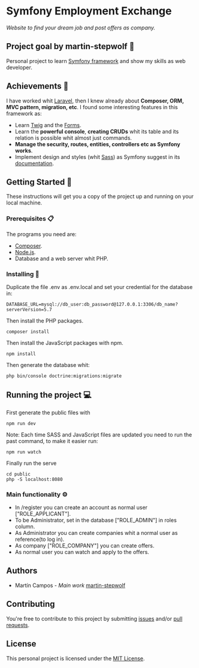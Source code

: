 # Symfony Employment Exchange

_Website to find your dream job and post offers as company._

## Project goal by martin-stepwolf :goal_net:

Personal project to learn [Symfony framework](https://symfony.com/) and show my skills as web developer. 

## Achievements :star2:

I have worked whit [Laravel](https://laravel.com/), then I knew already about **Composer, ORM, MVC pattern, migration, etc**.
I found some interesting features in this framework as:

- Learn [Twig](https://twig.symfony.com/) and the [Forms](https://symfony.com/doc/current/forms.html).
- Learn the **powerful console**, **creating CRUDs** whit its table and its relation is possible whit almost just commands.
- **Manage the security, routes, entities, controllers etc as Symfony works**.
- Implement design and styles (whit [Sass](https://sass-lang.com/)) as Symfony suggest in its [documentation](https://symfony.com/doc/current/frontend.html).

## Getting Started 🚀

These instructions will get you a copy of the project up and running on your local machine.

### Prerequisites 📋

The programs you need are:

-   [Composer](https://getcomposer.org/download/).
-   [Node.js](https://nodejs.org/en/download/).
-   Database and a web server whit PHP.

### Installing 🔧

Duplicate the file .env as .env.local and set your credential for the database in:

```
DATABASE_URL=mysql://db_user:db_password@127.0.0.1:3306/db_name?serverVersion=5.7
```

Then install the PHP packages.

```
composer install
```

Then install the JavaScript packages with npm.

```
npm install
```

Then generate the database whit:

```
php bin/console doctrine:migrations:migrate
```

## Running the project :computer:

First generate the public files with

```
npm run dev
```

Note: Each time SASS and JavaScript files are updated you need to run the past command, to make it easier run:

```
npm run watch
```

Finally run the serve

```
cd public
php -S localhost:8080
```

### Main functionality ⚙️

- In /register you can create an account as normal user ["ROLE_APPLICANT"].
- To be Administrator, set in the database ["ROLE_ADMIN"] in roles column.
- As Administrator you can create companies whit a normal user as reference(to log in).
- As company ["ROLE_COMPANY"] you can create offers.
- As normal user you can watch and apply to the offers.

## Authors

- Martín Campos - _Main work_ [martin-stepwolf](https://github.com/martin-stepwolf)

## Contributing

You're free to contribute to this project by submitting [issues](https://github.com/martin-stepwolf/symfony-employment-exchange/issues) and/or [pull requests](https://github.com/martin-stepwolf/symfony-employment-exchange/pulls).

## License

This personal project is licensed under the [MIT License](https://choosealicense.com/licenses/mit/).
